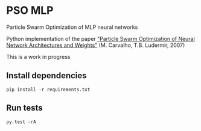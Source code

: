 # PSO MLP

Particle Swarm Optimization of MLP neural networks

Python implementation of the paper ["Particle Swarm Optimization of Neural Network Architectures and Weights"](https://www.researchgate.net/publication/4279259_Particle_Swarm_Optimization_of_Neural_Network_Architectures_and_Weights) (M. Carvalho, T.B. Ludermir, 2007)

This is a work in progress

## Install dependencies

```
pip install -r requirements.txt
```

## Run tests

```
py.test -rA
```
